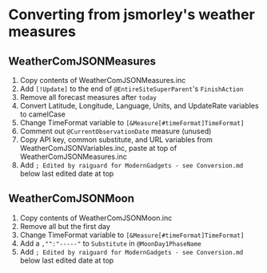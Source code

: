 # Converting from jsmorley's weather measures

## WeatherComJSONMeasures

1. Copy contents of WeatherComJSONMeasures.inc
2. Add `[!Update]` to the end of `@EntireSiteSuperParent`'s `FinishAction`
3. Remove all forecast measures after `today`
4. Convert Latitude, Longitude, Language, Units, and UpdateRate variables to camelCase
5. Change TimeFormat variable to `[&Measure[#timeFormat]TimeFormat]`
6. Comment out `@CurrentObservationDate` measure (unused)
7. Copy API key, common substitute, and URL variables from WeatherComJSONVariables.inc, paste at top of WeatherComJSONMeasures.inc
8. Add `; Edited by raiguard for ModernGadgets - see Conversion.md` below last edited date at top

## WeatherComJSONMoon

1. Copy contents of WeatherComJSONMoon.inc
2. Remove all but the first day
3. Change TimeFormat variable to `[&Measure[#timeFormat]TimeFormat]`
4. Add a `,"":"-----"` to `Substitute` in `@MoonDay1PhaseName`
5. Add `; Edited by raiguard for ModernGadgets - see Conversion.md` below last edited date at top
